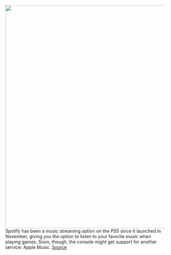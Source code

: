 <img src='https://cdn.vox-cdn.com/thumbor/Xpr--rjDI6eQiLpEgKPM0sI7OUY=/0x0:2040x1360/1200x800/filters:focal(857x517:1183x843)/cdn.vox-cdn.com/uploads/chorus_image/image/69996912/vpavic_4278_20201030_0150.0.jpg' width='700px' /><br/>
Spotify has been a music streaming option on the PS5 since it launched in November, giving you the option to listen to your favorite music when playing games. Soon, though, the console might get support for another service: Apple Music.
<a href='https://www.theverge.com/2021/10/14/22727126/apple-music-app-ps5-playstation-5'> Source <a/>